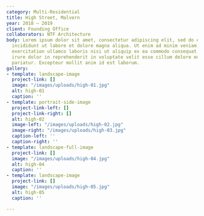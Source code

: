 ```yaml
---
category: Multi-Residential
title: High Street, Malvern
year: 2018 — 2019
client: Founding Office
collaborators: NTF Architecture
body: Lorem ipsum dolor sit amet, consectetur adipiscing elit, sed do eiusmod tempor
  incididunt ut labore et dolore magna aliqua. Ut enim ad minim veniam, quis nostrud
  exercitation ullamco laboris nisi ut aliquip ex ea commodo consequat. Duis aute
  irure dolor in reprehenderit in voluptate velit esse cillum dolore eu fugiat nulla
  pariatur. Excepteur mollit anim id est laborum.
gallery:
- template: landscape-image
  project-link: []
  image: "/images/uploads/high-01.jpg"
  alt: high-01
  caption: ''
- template: portrait-side-image
  project-link-left: []
  project-link-right: []
  alt: high-02
  image-left: "/images/uploads/high-02.jpg"
  image-right: "/images/uploads/high-03.jpg"
  caption-left: ''
  caption-right: ''
- template: landscape-full-image
  project-link: []
  image: "/images/uploads/high-04.jpg"
  alt: high-04
  caption: ''
- template: landscape-image
  project-link: []
  image: "/images/uploads/high-05.jpg"
  alt: high-05
  caption: ''

---
```

